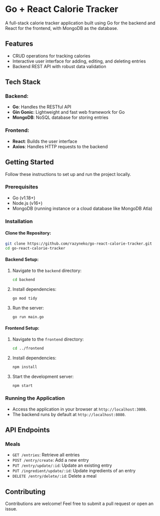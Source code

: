 # Go + React Calorie Tracker

A full-stack calorie tracker application built using Go for the backend and React for the frontend, with MongoDB as the database.

## Features

- CRUD operations for tracking calories
- Interactive user interface for adding, editing, and deleting entries
- Backend REST API with robust data validation

## Tech Stack

### Backend:
- **Go**: Handles the RESTful API
- **Gin Gonic**: Lightweight and fast web framework for Go
- **MongoDB**: NoSQL database for storing entries

### Frontend:
- **React**: Builds the user interface
- **Axios**: Handles HTTP requests to the backend

## Getting Started

Follow these instructions to set up and run the project locally.

### Prerequisites

- Go (v1.18+)
- Node.js (v16+)
- MongoDB (running instance or a cloud database like MongoDB Atla)

### Installation

#### Clone the Repository:
```bash
git clone https://github.com/razyneko/go-react-calorie-tracker.git
cd go-react-calorie-tracker
```

#### Backend Setup:
1. Navigate to the `backend` directory:
   ```bash
   cd backend
   ```
2. Install dependencies:
   ```bash
   go mod tidy
   ```
3. Run the server:
   ```bash
   go run main.go
   ```

#### Frontend Setup:
1. Navigate to the `frontend` directory:
   ```bash
   cd ../frontend
   ```
2. Install dependencies:
   ```bash
   npm install
   ```
3. Start the development server:
   ```bash
   npm start
   ```

### Running the Application

- Access the application in your browser at `http://localhost:3000`.
- The backend runs by default at `http://localhost:8080`.

## API Endpoints

### Meals
- `GET /entries`: Retrieve all entries
- `POST /entry/create`: Add a new entry
- `PUT /entry/update/:id`: Update an existing entry
- `PUT /ingredient/update/:id`: Update ingredients of an entry
- `DELETE /entry/delete/:id`: Delete a meal


## Contributing

Contributions are welcome! Feel free to submit a pull request or open an issue.
